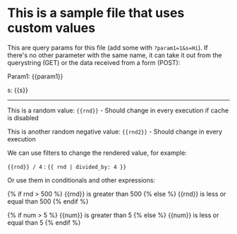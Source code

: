 ﻿---
Title: Sample custom Front Matter external source
#They are prefixed with !! and instantiate a class to retrieve the value for the field
Rnd: !!random_int 0 1000
Rnd2: !!random_int -1000 0
num: 3
---

# This is a sample file that uses custom values

This are query params for this file (add some with `?param1=1&s=Hi`). If there's no other parameter with the same name, it can take it out from the querystring (GET) or the data received from a form (POST):

Param1: {{param1}}

s: {{s}}

----

This is a random value: `{{rnd}}` - Should change in every execution if cache is disabled

This is another random negative value: `{{rnd2}}` - Should change in every execution

We can use filters to change the rendered value, for example:

`{{rnd}} / 4` : `{{ rnd | divided_by: 4 }}`

Or use them in conditionals and other expressions:

{% if rnd > 500  %}
    {{rnd}} is greater than 500
{% else %}
    {{rnd}} is less or equal than 500
{% endif %}

{% if num > 5  %}
    {{num}} is greater than 5
{% else %}
    {{num}} is less or equal than 5
{% endif %}